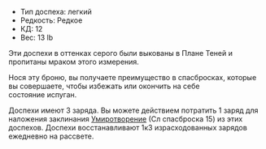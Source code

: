 
- Тип доспеха: легкий
- Редкость: Редкое
- КД: 12
- Вес: 13 lb

Эти доспехи в оттенках серого были выкованы в Плане Теней и пропитаны мраком этого измерения.

Нося эту броню, вы получаете преимущество в спасбросках, которые вы совершаете, чтобы избежать или окончить на себе состояние испуган.

Доспехи имеют 3 заряда. Вы можете действием потратить 1 заряд для наложения заклинания [Умиротворение](</Правила/Магия/Умиротворение.md>) (Сл спасброска 15) из этих доспехов. Доспехи восстанавливают 1к3 израсходованных зарядов ежедневно на рассвете.